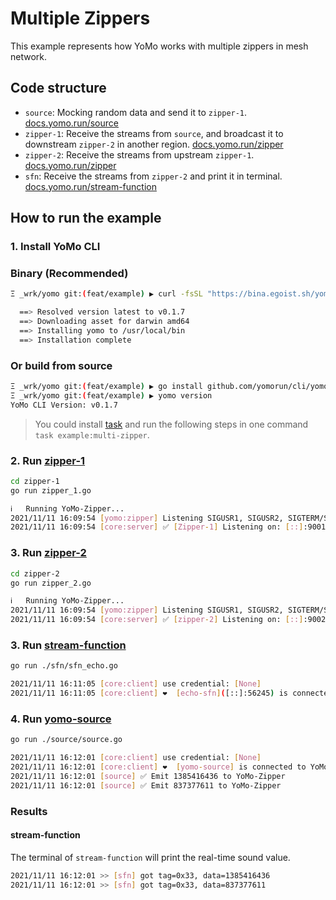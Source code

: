 # Multiple Zippers

This example represents how YoMo works with multiple zippers in mesh network.

## Code structure

+ `source`: Mocking random data and send it to `zipper-1`. [docs.yomo.run/source](https://docs.yomo.run/source)
+ `zipper-1`: Receive the streams from `source`, and broadcast it to downstream `zipper-2` in another region. [docs.yomo.run/zipper](https://docs.yomo.run/zipper)
+ `zipper-2`: Receive the streams from upstream `zipper-1`. [docs.yomo.run/zipper](https://docs.yomo.run/zipper)
+ `sfn`: Receive the streams from `zipper-2` and print it in terminal. [docs.yomo.run/stream-function](https://docs.yomo.run/stream-function)

## How to run the example

### 1. Install YoMo CLI

### Binary (Recommended)

```bash
Ξ _wrk/yomo git:(feat/example) ▶ curl -fsSL "https://bina.egoist.sh/yomorun/cli?name=yomo" | sh

  ==> Resolved version latest to v0.1.7
  ==> Downloading asset for darwin amd64
  ==> Installing yomo to /usr/local/bin
  ==> Installation complete
```

### Or build from source

```bash
Ξ _wrk/yomo git:(feat/example) ▶ go install github.com/yomorun/cli/yomo@latest
Ξ _wrk/yomo git:(feat/example) ▶ yomo version
YoMo CLI Version: v0.1.7
```

> You could install [task](https://taskfile.dev/#/installation) and run the following steps in one command `task example:multi-zipper`.

### 2. Run [zipper-1](https://docs.yomo.run/zipper)

```bash
cd zipper-1
go run zipper_1.go

ℹ️   Running YoMo-Zipper...
2021/11/11 16:09:54 [yomo:zipper] Listening SIGUSR1, SIGUSR2, SIGTERM/SIGINT..
2021/11/11 16:09:54 [core:server] ✅ [Zipper-1] Listening on: [::]:9001, QUIC: [v1 draft-29], AUTH: [None]
```

### 3. Run [zipper-2](https://docs.yomo.run/zipper)

```bash
cd zipper-2
go run zipper_2.go

ℹ️   Running YoMo-Zipper...
2021/11/11 16:09:54 [yomo:zipper] Listening SIGUSR1, SIGUSR2, SIGTERM/SIGINT..
2021/11/11 16:09:54 [core:server] ✅ [zipper-2] Listening on: [::]:9002, QUIC: [v1 draft-29], AUTH: [None]
```

### 3. Run [stream-function](https://docs.yomo.run/stream-function)

```bash
go run ./sfn/sfn_echo.go

2021/11/11 16:11:05 [core:client] use credential: [None]
2021/11/11 16:11:05 [core:client] ❤️  [echo-sfn]([::]:56245) is connected to YoMo-Zipper localhost:9002
```

### 4. Run [yomo-source](https://docs.yomo.run/source)

```bash
go run ./source/source.go

2021/11/11 16:12:01 [core:client] use credential: [None]
2021/11/11 16:12:01 [core:client] ❤️  [yomo-source] is connected to YoMo-Zipper localhost:9001
2021/11/11 16:12:01 [source] ✅ Emit 1385416436 to YoMo-Zipper
2021/11/11 16:12:01 [source] ✅ Emit 837377611 to YoMo-Zipper
```

### Results

#### stream-function

The terminal of `stream-function` will print the real-time sound value.

```bash
2021/11/11 16:12:01 >> [sfn] got tag=0x33, data=1385416436
2021/11/11 16:12:01 >> [sfn] got tag=0x33, data=837377611
```
